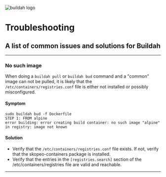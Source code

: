 ![buildah logo](https://cdn.rawgit.com/projectatomic/buildah/master/logos/buildah-logo_large.png)

# Troubleshooting

## A list of common issues and solutions for Buildah

---
### No such image

When doing a `buildah pull` or `buildah bud` command and a "common" image can not be pulled,
it is likely that the `/etc/containers/registries.conf` file is either not installed or possibly
misconfigured.

#### Symptom
```
sudo buildah bud -f Dockerfile 
STEP 1: FROM alpine
error building: error creating build container: no such image "alpine" in registry: image not known
```

#### Solution

  * Verify that the `/etc/containers/registries.conf` file exists.  If not, verify that the skopeo-containers package is installed.
  * Verify that the entries in the `[registries.search]` section of the /etc/containers/registries file are valid and reachable.
---
